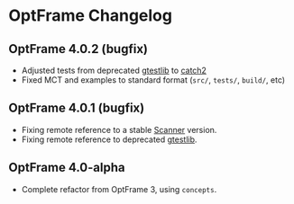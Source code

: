 
# OptFrame Changelog

## OptFrame 4.0.2 (bugfix)

- Adjusted tests from deprecated [gtestlib](https://github.com/google/googletest) to [catch2](https://github.com/catchorg/Catch2)
- Fixed MCT and examples to standard format (`src/`, `tests/`, `build/`, etc)


## OptFrame 4.0.1 (bugfix)

- Fixing remote reference to a stable [Scanner](github.com/optframe/scannerpp) version.
- Fixing remote reference to deprecated [gtestlib](https://github.com/google/googletest).

## OptFrame 4.0-alpha

- Complete refactor from OptFrame 3, using `concepts`.